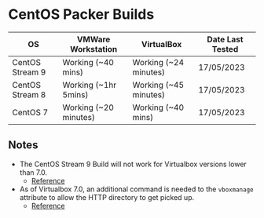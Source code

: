 # CentOS Packer Builds

| OS              | VMWare Workstation     | VirtualBox            | Date Last Tested |
|-----------------|------------------------|-----------------------|------------------|
| CentOS Stream 9 | Working  (~40 mins)    | Working (~24 minutes) | 17/05/2023       |
| CentOS Stream 8 | Working  (~1hr 5mins)  | Working (~45 minutes) | 17/05/2023       |
| CentOS 7        | Working  (~20 minutes) | Working  (~40 mins)   | 17/05/2023       |

## Notes

- The CentOS Stream 9 Build will not work for Virtualbox versions lower than 7.0.
  - [Reference](https://access.redhat.com/discussions/6960369)
- As of Virtualbox 7.0, an additional command is needed to the `vboxmanage` attribute to allow the HTTP directory to get picked up.
  - [Reference](https://github.com/hashicorp/packer/issues/12118)
